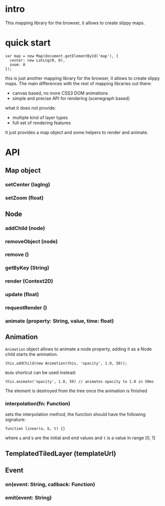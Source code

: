 
# intro

This mapping library for the browser, it allows to create slippy maps.


# quick start

```
var map = new Map(document.getElementById('map'), {
  center: new LatLng(0, 0),
  zoom: 0
});
```

this is just another mapping library for the browser, it allows to create slippy maps. The main
differences with the rest of mapping libraries out there:

 - canvas based, no more CSS3 DOM animations
 - simple and precise API for rendering (scenegraph based)

what it does not provide:

 - multiple kind of layer types
 - full set of rendering features

It just provides a map object and some helpers to render and animate.


# API

## Map object 

### setCenter (laglng)
### setZoom (float)


## Node

### addChild (node)
### removeObject (node)
### remove ()
### getByKey (String)
### render (Context2D)
### update (float)
### requestRender ()
### animate (property: String, value, time: float)

## Animation 

``Animation`` object allows to animate a node property, adding it as a Node child starts the animation.

```
this.addChild(new Animation(this, 'opacity', 1.0, 50));
```

``Node`` shortcut can be used instead:

```
this.animate('opacity', 1.0, 50) // animates opacity to 1.0 in 50ms
```

The element is destroyed from the tree once the animation is finished


### interpolation(fn: Function)
sets the interpolation method, the function should have the following signature:

```
function linear(a, b, t) {}
```

where ``a`` and ``b`` are the initial and end values and ``t`` is a value in range [0, 1]



## TemplatedTiledLayer (templateUrl)

## Event
### on(event: String, callback: Function)
### emit(event: String)
